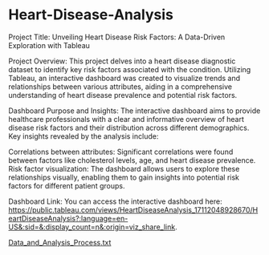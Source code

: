 # Heart-Disease-Analysis
Project Title: Unveiling Heart Disease Risk Factors: A Data-Driven Exploration with Tableau

Project Overview:
This project delves into a heart disease diagnostic dataset to identify key risk factors associated with the condition. Utilizing Tableau, an interactive dashboard was created to visualize trends and relationships between various attributes, aiding in a comprehensive understanding of heart disease prevalence and potential risk factors.

Dashboard Purpose and Insights:
The interactive dashboard aims to provide healthcare professionals with a clear and informative overview of heart disease risk factors and their distribution across different demographics. Key insights revealed by the analysis include:

Correlations between attributes: Significant correlations were found between factors like cholesterol levels, age, and heart disease prevalence.
Risk factor visualization: The dashboard allows users to explore these relationships visually, enabling them to gain insights into potential risk factors for different patient groups.

Dashboard Link:
You can access the interactive dashboard here: https://public.tableau.com/views/HeartDiseaseAnalysis_17112048928670/HeartDiseaseAnalysis?:language=en-US&:sid=&:display_count=n&:origin=viz_share_link.

[Data_and_Analysis_Process.txt](https://github.com/27062001/Heart-Disease-Analysis/files/15208087/Data_and_Analysis_Process.txt)
